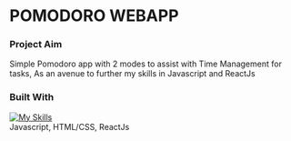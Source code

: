 # POMODORO WEBAPP

### Project Aim
Simple Pomodoro app with 2 modes to assist with Time Management for tasks, 
As an avenue to further my skills in Javascript and ReactJs

### Built With

[![My Skills](https://skillicons.dev/icons?i=js,html,css,react)](https://skillicons.dev) <br />
Javascript, HTML/CSS, ReactJs
